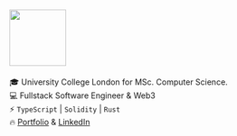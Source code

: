 # <img src="https://media.giphy.com/media/l41lO0QvEQ8kjaIko/giphy.gif" width="100px" height="100px">

🎓 University College London for MSc. Computer Science. <br />
💻 Fullstack Software Engineer & Web3 <br />
⚡️ `TypeScript` | `Solidity` | `Rust` <br />
🔥 [Portfolio](https://vcn.sh) & [LinkedIn](https://www.linkedin.com/in/viet-cuong-nguyen/)
